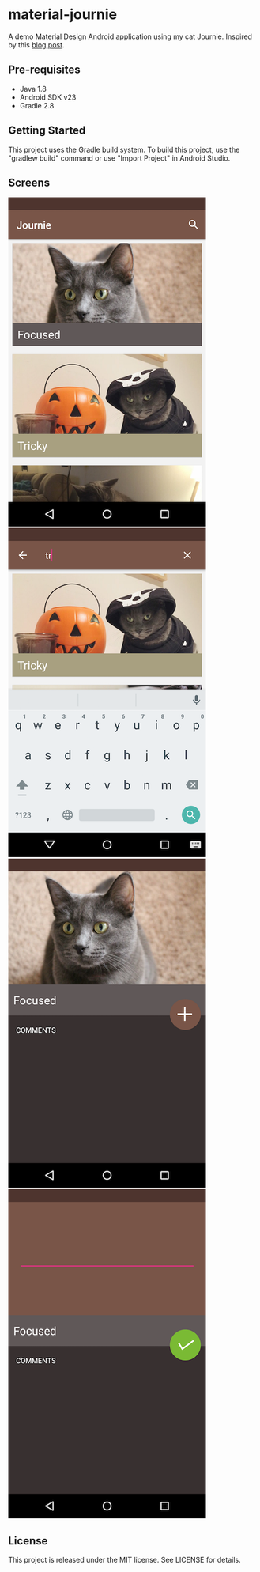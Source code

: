 # material-journie 

A demo Material Design Android application using my cat Journie. Inspired by this [blog post](https://www.raywenderlich.com/103367/material-design).

## Pre-requisites

- Java 1.8
- Android SDK v23
- Gradle 2.8

## Getting Started

This project uses the Gradle build system. To build this project, use the "gradlew build" command or use "Import Project" in Android Studio. 

## Screens

![Phone](screens/screen1.png "Image List") ![Phone](screens/screen2.png "Search")
![Phone](screens/screen3.png "Detail Screen") ![Phone](screens/screen4.png "Reveal Animation")

License
---------------
This project is released under the MIT license. See LICENSE for details.
